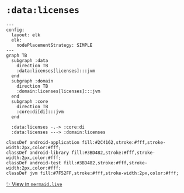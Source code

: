 # `:data:licenses`

<!--region graph-->
```mermaid
---
config:
  layout: elk
  elk:
    nodePlacementStrategy: SIMPLE
---
graph TB
  subgraph :data
    direction TB
    :data:licenses[licenses]:::jvm
  end
  subgraph :domain
    direction TB
    :domain:licenses[licenses]:::jvm
  end
  subgraph :core
    direction TB
    :core:di[di]:::jvm
  end

  :data:licenses -.-> :core:di
  :data:licenses ---> :domain:licenses

classDef android-application fill:#2C4162,stroke:#fff,stroke-width:2px,color:#fff;
classDef android-library fill:#3BD482,stroke:#fff,stroke-width:2px,color:#fff;
classDef android-test fill:#3BD482,stroke:#fff,stroke-width:2px,color:#fff;
classDef jvm fill:#7F52FF,stroke:#fff,stroke-width:2px,color:#fff;
```
[✨ View in `mermaid.live`](https://mermaid.live/view#base64:eyJjb2RlIjoiLS0tXG5jb25maWc6XG4gIGxheW91dDogZWxrXG4gIGVsazpcbiAgICBub2RlUGxhY2VtZW50U3RyYXRlZ3k6IFNJTVBMRVxuLS0tXG5ncmFwaCBUQlxuICBzdWJncmFwaCA6ZGF0YVxuICAgIGRpcmVjdGlvbiBUQlxuICAgIDpkYXRhOmxpY2Vuc2VzW2xpY2Vuc2VzXTo6Omp2bVxuICBlbmRcbiAgc3ViZ3JhcGggOmRvbWFpblxuICAgIGRpcmVjdGlvbiBUQlxuICAgIDpkb21haW46bGljZW5zZXNbbGljZW5zZXNdOjo6anZtXG4gIGVuZFxuICBzdWJncmFwaCA6Y29yZVxuICAgIGRpcmVjdGlvbiBUQlxuICAgIDpjb3JlOmRpW2RpXTo6Omp2bVxuICBlbmRcblxuICA6ZGF0YTpsaWNlbnNlcyAtLi0-IDpjb3JlOmRpXG4gIDpkYXRhOmxpY2Vuc2VzIC0tLT4gOmRvbWFpbjpsaWNlbnNlc1xuXG5jbGFzc0RlZiBhbmRyb2lkLWFwcGxpY2F0aW9uIGZpbGw6IzJDNDE2MixzdHJva2U6I2ZmZixzdHJva2Utd2lkdGg6MnB4LGNvbG9yOiNmZmY7XG5jbGFzc0RlZiBhbmRyb2lkLWxpYnJhcnkgZmlsbDojM0JENDgyLHN0cm9rZTojZmZmLHN0cm9rZS13aWR0aDoycHgsY29sb3I6I2ZmZjtcbmNsYXNzRGVmIGFuZHJvaWQtdGVzdCBmaWxsOiMzQkQ0ODIsc3Ryb2tlOiNmZmYsc3Ryb2tlLXdpZHRoOjJweCxjb2xvcjojZmZmO1xuY2xhc3NEZWYganZtIGZpbGw6IzdGNTJGRixzdHJva2U6I2ZmZixzdHJva2Utd2lkdGg6MnB4LGNvbG9yOiNmZmY7In0=)
<!--endregion-->
